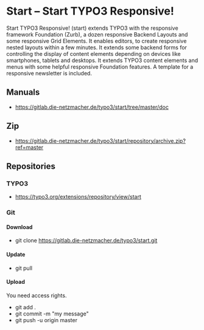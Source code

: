# Start – Start TYPO3 Responsive!
Start TYPO3 Responsive! (start) extends TYPO3 with the responsive framework Foundation (Zurb),
a dozen responsive Backend Layouts and some responsive Grid Elements.
It enables editors, to create responsive nested layouts within a few minutes.
It extends some backend forms for controlling the display of content elements depending on devices like smartphones, tablets and desktops.
It extends TYPO3 content elements and menus with some helpful responsive Foundation features.
A template for a responsive newsletter is included.

## Manuals
+ https://gitlab.die-netzmacher.de/typo3/start/tree/master/doc

## Zip

+ https://gitlab.die-netzmacher.de/typo3/start/repository/archive.zip?ref=master

## Repositories
### TYPO3
+ https://typo3.org/extensions/repository/view/start

### Git
#### Download
+ git clone https://gitlab.die-netzmacher.de/typo3/start.git

#### Update
+ git pull

#### Upload
You need access rights.
+ git add .
+ git commit -m "my message"
+ git push -u origin master